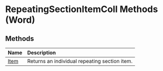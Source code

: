 
# RepeatingSectionItemColl Methods (Word)

## Methods



|**Name**|**Description**|
|:-----|:-----|
|[Item](7401831b-c0b1-42ac-bc68-0a29aa353009.md)|Returns an individual repeating section item.|
